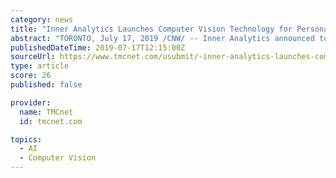```yaml
---
category: news
title: "Inner Analytics Launches Computer Vision Technology for Personalized Food Prescriptions"
abstract: "TORONTO, July 17, 2019 /CNW/ -- Inner Analytics announced today the launch of its new computer vision technology that enables patients to conveniently and intuitively manage nutritional intake using a smartphone camera. Headquartered in Toronto, Inner ..."
publishedDateTime: 2019-07-17T12:15:00Z
sourceUrl: https://www.tmcnet.com/usubmit/-inner-analytics-launches-computer-vision-technology-personalized-food-/2019/07/17/8987781.htm
type: article
score: 26
published: false

provider:
  name: TMCnet
  id: tmcnet.com

topics:
  - AI
  - Computer Vision
---
```

